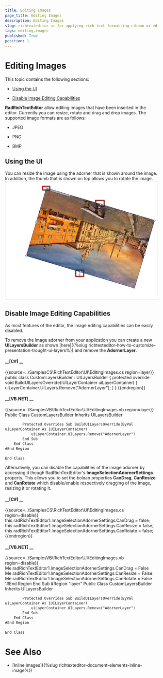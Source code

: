 ```yaml
---
title: Editing Images
page_title: Editing Images
description: Editing Images
slug: richtexteditor-ui-for-applying-rich-text-formatting-ribbon-ui-editing-images
tags: editing,images
published: True
position: 1
---
```


# Editing Images



This topic contains the following sections:

* [Using the UI](#using-the-ui)

* [Disable Image Editing Capabilities](#disable-image-editing-capabilities)

__RadRichTextEditor__ allow editing images that have been inserted in the editor. Currently you can resize, rotate and drag and drop images.
          The supported image formats are as follows:
      

* JPEG

* PNG

* BMP

## Using the UI

You can resize the image using the adorner that is shown around the image. In addition, the thumb that is shown on
          top allows you to rotate the image.
        ![richtexteditor-ui-for-applying-rich-text-formatting-ribbon-ui-editing-images 001](images/richtexteditor-ui-for-applying-rich-text-formatting-ribbon-ui-editing-images001.png)

## Disable Image Editing Capabilities

As most features of the editor, the image editing capabilities can be easily disabled.

To remove the image adorner from your application you can create a new __UILayersBuilder__ as shown
          [here]({%slug richtexteditor-how-to-customize-presentation-trought-ui-layers%}) and remove the __AdornerLayer__.
        

#### __[C#] __

{{source=..\SamplesCS\RichTextEditor\UI\EditingImages.cs region=layer}}
	        public class CustomLayersBuilder : UILayersBuilder
	        {
	            protected override void BuildUILayersOverride(IUILayerContainer uiLayerContainer)
	            {
	                uiLayerContainer.UILayers.Remove("AdornerLayer");
	            }
	        }
	{{endregion}}



#### __[VB.NET] __

{{source=..\SamplesVB\RichTextEditor\UI\EditingImages.vb region=layer}}
	    Public Class CustomLayersBuilder
	        Inherits UILayersBuilder
	
	        Protected Overrides Sub BuildUILayersOverride(ByVal uiLayerContainer As IUILayerContainer)
	            uiLayerContainer.UILayers.Remove("AdornerLayer")
	        End Sub
	    End Class
	#End Region
	
	End Class



Alternatively, you can disable the capabilities of the image adorner by accessing it though RadRichTextEditor's
          __ImageSelectionAdornerSettings__ property. This allows you to set the bolean properties __CanDrag__,
          __CanResize__ and __CanRotate__ which disable/enable respectively dragging of the
          image, resizing it or rotating it.
        

#### __[C#] __

{{source=..\SamplesCS\RichTextEditor\UI\EditingImages.cs region=disable}}
	            this.radRichTextEditor1.ImageSelectionAdornerSettings.CanDrag = false;
	            this.radRichTextEditor1.ImageSelectionAdornerSettings.CanResize = false;
	            this.radRichTextEditor1.ImageSelectionAdornerSettings.CanRotate = false;
	{{endregion}}



#### __[VB.NET] __

{{source=..\SamplesVB\RichTextEditor\UI\EditingImages.vb region=disable}}
	        Me.radRichTextEditor1.ImageSelectionAdornerSettings.CanDrag = False
	        Me.radRichTextEditor1.ImageSelectionAdornerSettings.CanResize = False
	        Me.radRichTextEditor1.ImageSelectionAdornerSettings.CanRotate = False
	        '#End Region
	    End Sub
	#Region "layer"
	    Public Class CustomLayersBuilder
	        Inherits UILayersBuilder
	
	        Protected Overrides Sub BuildUILayersOverride(ByVal uiLayerContainer As IUILayerContainer)
	            uiLayerContainer.UILayers.Remove("AdornerLayer")
	        End Sub
	    End Class
	#End Region
	
	End Class



# See Also

 * [Inline images]({%slug richtexteditor-document-elements-inline-image%})
